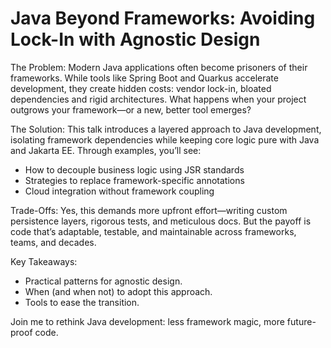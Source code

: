 <h1> Java Beyond Frameworks: Avoiding Lock-In with Agnostic Design </h1>

The Problem: Modern Java applications often become prisoners of their frameworks. While tools like Spring Boot and Quarkus accelerate development, they create hidden costs: vendor lock-in, bloated dependencies and rigid architectures. What happens when your project outgrows your framework—or a new, better tool emerges?

The Solution: This talk introduces a layered approach to Java development, isolating framework dependencies while keeping core logic pure with Java and Jakarta EE. Through examples, you’ll see:

- How to decouple business logic using JSR standards
- Strategies to replace framework-specific annotations
- Cloud integration without framework coupling

Trade-Offs: Yes, this demands more upfront effort—writing custom persistence layers, rigorous tests, and meticulous docs. But the payoff is code that’s adaptable, testable, and maintainable across frameworks, teams, and decades.

Key Takeaways:

- Practical patterns for agnostic design.
- When (and when not) to adopt this approach.
- Tools to ease the transition.

Join me to rethink Java development: less framework magic, more future-proof code.